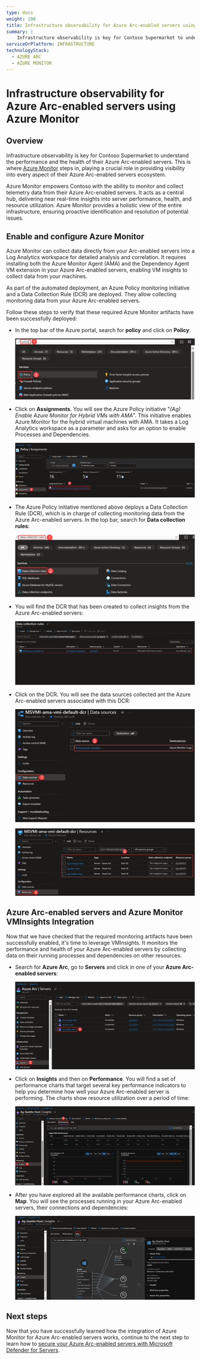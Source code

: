 ```yaml
---
type: docs
weight: 100
title: Infrastructure observability for Azure Arc-enabled servers using Azure Monitor
summary: |
    Infrastructure observability is key for Contoso Supermarket to understand the performance and the health of their Azure Arc-enabled servers. This is where Azure Monitor steps in, playing a crucial role in providing visibility into every aspect of their Azure Arc-enabled servers ecosystem.
serviceOrPlatform: INFRASTRUCTURE
technologyStack:
  - AZURE ARC
  - AZURE MONITOR
---
```


# Infrastructure observability for Azure Arc-enabled servers using Azure Monitor

## Overview

Infrastructure observability is key for Contoso Supermarket to understand the performance and the health of their Azure Arc-enabled servers. This is where [Azure Monitor](https://learn.microsoft.com/azure/cloud-adoption-framework/scenarios/hybrid/arc-enabled-servers/eslz-management-and-monitoring-arc-server) steps in, playing a crucial role in providing visibility into every aspect of their Azure Arc-enabled servers ecosystem.

Azure Monitor empowers Contoso with the ability to monitor and collect telemetry data from their Azure Arc-enabled servers. It acts as a central hub, delivering near real-time insights into server performance, health, and resource utilization. Azure Monitor provides a holistic view of the entire infrastructure, ensuring proactive identification and resolution of potential issues.

## Enable and configure Azure Monitor

Azure Monitor can collect data directly from your Arc-enabled servers into a Log Analytics workspace for detailed analysis and correlation. It requires installing both the Azure Monitor Agent (AMA) and the Dependency Agent VM extension in your Azure Arc-enabled servers, enabling VM insights to collect data from your machines.

As part of the automated deployment, an Azure Policy monitoring initiative and a Data Collection Rule (DCR) are deployed. They allow collecting monitoring data from your Azure Arc-enabled servers.

Follow these steps to verify that these required Azure Monitor artifacts have been successfully deployed:

- In the top bar of the Azure portal, search for __policy__ and click on __Policy__:

    ![Screenshot of searching Azure Policy](./img/search_policy.png)

- Click on __Assignments__. You will see the Azure Policy initiative "_(Ag) Enable Azure Monitor for Hybrid VMs with AMA_". This initiative enables Azure Monitor for the hybrid virtual machines with AMA. It takes a Log Analytics workspace as a parameter and asks for an option to enable Processes and Dependencies.

    ![Screenshot of Azure Monitor initiative assignment Azure Policy](./img/azure_monitor_initiative.png)

- The Azure Policy initiative mentioned above deploys a Data Collection Rule (DCR), which is in charge of collecting monitoring data from the Azure Arc-enabled servers. In the top bar, search for __Data collection rules__:

    ![Screenshot of searching Data Collection Rules](./img/search_dcr.png)

- You will find the DCR that has been created to collect insights from the Azure Arc-enabled servers:

    ![Screenshot of the Data Collection Rules](./img/dcr_vmi.png)

- Click on the DCR. You will see the data sources collected ant the Azure Arc-enabled servers associated with this DCR:

    ![Screenshot of the DCR - Data sources](./img/dcr_datasources.png)

    ![Screenshot of the DCR - Resources](./img/dcr_resources.png)

## Azure Arc-enabled servers and Azure Monitor VMInsights Integration

Now that we have checked that the required monitoring artifacts have been successfully enabled, it's time to leverage VMInsights. It monitors the performance and health of your Azure Arc-enabled servers by collecting data on their running processes and dependencies on other resources.

- Search for __Azure Arc__, go to __Servers__ and click in one of your __Azure Arc-enabled servers__:

    ![Screenshot of searching for an Azure Arc-enabled server](./img/search_arc_server.png)

- Click on __Insights__ and then on __Performance__. You will find a set of performance charts that target several key performance indicators to help you determine how well your Azure Arc-enabled server is performing. The charts show resource utilization over a period of time:

    ![Screenshot of VMInsights - Performance](./img/vminsights_performance.png)

- After you have explored all the available performance charts, click on __Map__. You will see the processes running in your Azure Arc-enabled servers, their connections and dependencies:

    ![Screenshot of VMInsights - Map](./img/vminsights_map.png)

## Next steps

Now that you have successfully learned how the integration of Azure Monitor for Azure Arc-enabled servers works, continue to the next step to learn how to [secure your Azure Arc-enabled servers with Microsoft Defender for Servers](/azure_jumpstart_ag/contoso_supermarket/arc_defender_servers/).
